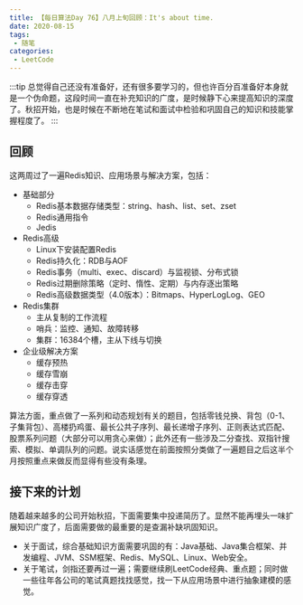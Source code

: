 ```yaml
---
title: 【每日算法Day 76】八月上旬回顾：It's about time.
date: 2020-08-15
tags:
 - 随笔
categories:
 - LeetCode
---
```


:::tip
总觉得自己还没有准备好，还有很多要学习的，但也许百分百准备好本身就是一个伪命题，这段时间一直在补充知识的广度，是时候静下心来提高知识的深度了。秋招开始，也是时候在不断地在笔试和面试中检验和巩固自己的知识和技能掌握程度了。
:::
<!-- more -->

## 回顾
这两周过了一遍Redis知识、应用场景与解决方案，包括：
* 基础部分
    * Redis基本数据存储类型：string、hash、list、set、zset
    * Redis通用指令
    * Jedis
* Redis高级
    * Linux下安装配置Redis
    * Redis持久化：RDB与AOF
    * Redis事务（multi、exec、discard）与监视锁、分布式锁
    * Redis过期删除策略（定时、惰性、定期）与内存逐出策略
    * Redis高级数据类型（4.0版本）：Bitmaps、HyperLogLog、GEO
* Redis集群
    * 主从复制的工作流程
    * 哨兵：监控、通知、故障转移
    * 集群：16384个槽，主从下线与切换
* 企业级解决方案
    * 缓存预热
    * 缓存雪崩
    * 缓存击穿
    * 缓存穿透

算法方面，重点做了一系列和动态规划有关的题目，包括零钱兑换、背包（0-1、子集背包）、高楼扔鸡蛋、最长公共子序列、最长递增子序列、正则表达式匹配、股票系列问题（大部分可以用贪心来做）；此外还有一些涉及二分查找、双指针搜索、模拟、单调队列的问题。说实话感觉在前面按照分类做了一遍题目之后这半个月按照重点来做反而显得有些没有条理。

## 接下来的计划
随着越来越多的公司开始秋招，下面需要集中投递简历了。显然不能再埋头一味扩展知识广度了，后面需要做的最重要的是查漏补缺巩固知识。
* 关于面试，综合基础知识方面需要巩固的有：Java基础、Java集合框架、并发编程、JVM、SSM框架、Redis、MySQL、Linux、Web安全。
* 关于笔试，剑指还要再过一遍；需要继续刷LeetCode经典、重点题；同时做一些往年各公司的笔试真题找找感觉，找一下从应用场景中进行抽象建模的感觉。